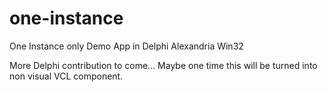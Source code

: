 # one-instance
One Instance only Demo App in Delphi Alexandria Win32

More Delphi contribution to come... Maybe one time this will be turned into non visual VCL component.
